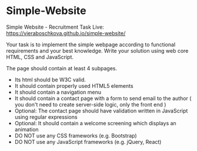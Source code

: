 # Simple-Website
Simple Website - Recruitment Task
Live: https://vieraboschkova.github.io/simple-website/

Your task is to implement the simple webpage according to functional
requirements and your best knowledge.
Write your solution using web core HTML, CSS and JavaScript.

The page should contain at least 4 subpages.
* Its html should be W3C valid.
* It should contain properly used HTML5 elements
* It should contain a navigation menu
* It should contain a contact page with a form to send email to the author ( you
don't need to create server-side logic, only the front end )
* Optional: The contact page should have validation written in JavaScript using
regular expressions
* Optional: It should contain a welcome screening which displays an animation
* DO NOT use any CSS frameworks (e.g. Bootstrap)
* DO NOT use any JavaScript frameworks (e.g. jQuery, React)
